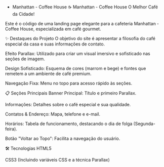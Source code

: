 * Manhattan - Coffee House
☕ Manhattan - Coffee House
O Melhor Café da Cidade!

Este é o código de uma landing page elegante para a cafeteria Manhattan - Coffee House, especializada em café gourmet.

✨ Destaques do Projeto
O objetivo do site é apresentar a filosofia do café especial da casa e suas informações de contato.

Efeito Parallax: Utilizado para criar um visual imersivo e sofisticado nas seções de imagem.

Design Sofisticado: Esquema de cores (marrom e bege) e fontes que remetem a um ambiente de café premium.

Navegação Fixa: Menu no topo para acesso rápido às seções.

📋 Seções Principais
Banner Principal: Título e primeiro Parallax.

Informações: Detalhes sobre o café especial e sua qualidade.

Contatos & Endereço: Mapa, telefone e e-mail.

Horários: Tabela de funcionamento, destacando o dia de folga (Segunda-feira).

Botão "Voltar ao Topo": Facilita a navegação do usuário.

🛠️ Tecnologias
HTML5

CSS3 (Incluindo variáveis CSS e a técnica Parallax)
